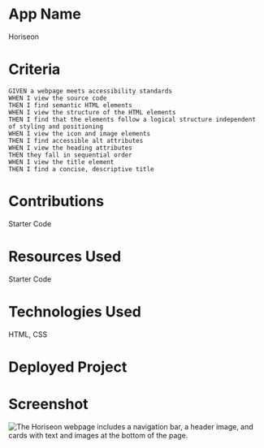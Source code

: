 # App Name
Horiseon

# Criteria
```
GIVEN a webpage meets accessibility standards
WHEN I view the source code
THEN I find semantic HTML elements
WHEN I view the structure of the HTML elements
THEN I find that the elements follow a logical structure independent of styling and positioning
WHEN I view the icon and image elements
THEN I find accessible alt attributes
WHEN I view the heading attributes
THEN they fall in sequential order
WHEN I view the title element
THEN I find a concise, descriptive title
```
# Contributions
Starter Code

# Resources Used
Starter Code

# Technologies Used
HTML, CSS
# Deployed Project

# Screenshot
![The Horiseon webpage includes a navigation bar, a header image, and cards with text and images at the bottom of the page.](./Assets/images/01-html-css-git-homework-demo.png)